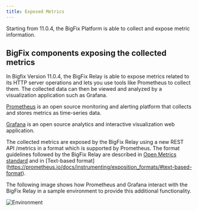 ```yaml
---
title: Exposed Metrics
---
```


Starting from 11.0.4, the BigFix Platform is able to collect and expose metric information.

## BigFix components exposing the collected metrics
In Bigfix Version 11.0.4, the BigFix Relay is able to expose metrics related to its HTTP server operations and lets you use tools like Prometheus to collect them. The collected data can then be viewed and analyzed by a visualization application such as Grafana.

[Prometheus](https://prometheus.io) is an open source monitoring and alerting platform that collects and stores metrics as time-series data.

[Grafana](https://grafana.com/grafana/) is an open source analytics and interactive visualization web application.

The collected metrics are exposed by the BigFix Relay using a new REST API /metrics in a format which is supported by Prometheus. The format guidelines followed by the BigFix Relay are described in [Open Metrics standard](https://openmetrics.io/) and in [Text-based format] (https://prometheus.io/docs/instrumenting/exposition_formats/#text-based-format).

The following image shows how Prometheus and Grafana interact with the BigFix Relay in a sample environment to provide this additional functionality.

![Environment](/static/img/metrics.png)
